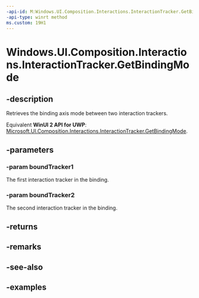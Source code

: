 ```yaml
---
-api-id: M:Windows.UI.Composition.Interactions.InteractionTracker.GetBindingMode(Windows.UI.Composition.Interactions.InteractionTracker,Windows.UI.Composition.Interactions.InteractionTracker)
-api-type: winrt method
ms.custom: 19H1
---
```


<!-- Method syntax.
public InteractionBindingAxisModes InteractionTracker.GetBindingMode(InteractionTracker boundTracker1, InteractionTracker boundTracker2)
-->

# Windows.UI.Composition.Interactions.InteractionTracker.GetBindingMode

## -description

Retrieves the binding axis mode between two interaction trackers.

Equivalent **WinUI 2 API for UWP**: [Microsoft.UI.Composition.Interactions.InteractionTracker.GetBindingMode](/windows/winui/api/microsoft.ui.composition.interactions.interactiontracker.getbindingmode).

## -parameters
### -param boundTracker1

The first interaction tracker in the binding.

### -param boundTracker2

The second interaction tracker in the binding.

## -returns

## -remarks

## -see-also

## -examples


